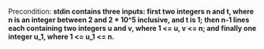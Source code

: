 Precondition: **stdin contains three inputs: first two integers n and t, where n is an integer between 2 and 2 * 10^5 inclusive, and t is 1; then n-1 lines each containing two integers u and v, where 1 <= u, v <= n; and finally one integer u_1, where 1 <= u_1 <= n.**